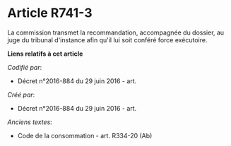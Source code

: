 # Article R741-3

La commission transmet la recommandation, accompagnée du dossier, au juge du tribunal d'instance afin qu'il lui soit conféré
force exécutoire.

**Liens relatifs à cet article**

_Codifié par_:

  - Décret n°2016-884 du 29 juin 2016 - art.

_Créé par_:

  - Décret n°2016-884 du 29 juin 2016 - art.

_Anciens textes_:

  - Code de la consommation - art. R334-20 (Ab)
